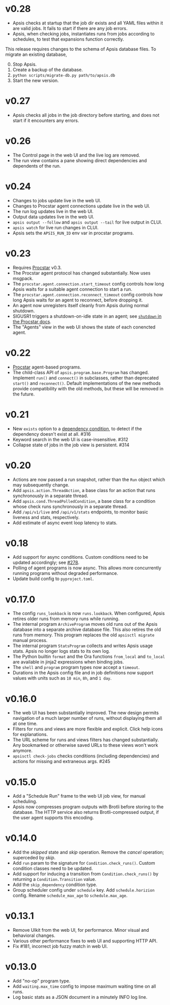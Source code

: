 # v0.28

- Apsis checks at startup that the job dir exists and all YAML files within it
  are valid jobs.  It fails to start if there are any job errors.
- Apsis, when checking jobs, instantiates runs from jobs according to schedules,
  to test that expansions function correctly.

This release requires changes to the schema of Apsis database files.  To migrate
an existing database,

0. Stop Apsis.
1. Create a backup of the database.
2. `python scripts/migrate-db.py path/to/apsis.db`
3. Start the new version.


# v0.27

- Apsis checks all jobs in the job directory before starting, and does not start
  if it encounters any errors.


# v0.26

- The Control page in the web UI and the live log are removed.
- The run view contains a pane showing direct dependencies and dependents of the run.


# v0.24

- Changes to jobs update live in the web UI.
- Changes to Procstar agent connections update live in the web UI.
- The run log updates live in the web UI.
- Output data updates live in the web UI.
- `apsis output --follow` and `apsis output --tail` for live output in CLUI.
- `apsis watch` for live run changes in CLUI.
- Apsis sets the `APSIS_RUN_ID` env var in procstar programs.


# v0.23

- Requires [Procstar](https://github.com/alexhsamuel/procstar) v0.3.
- The Procstar agent protocol has changed substantially.  Now uses msgpack.
- The `procstar.agent.connection.start_timeout` config controls how long Apsis
  waits for a suitable agent connection to start a run.
- The `procstar.agent.connection.reconnect_timeout` config controls how long
  Apsis waits for an agent to reconnect, before dropping it.
- An agent now unregisters itself cleanly from Apsis during normal shutdown.
- SIGUSR1 triggers a shutdown-on-idle state in an agent; see [`shutdown` in the
  Procstar docs](https://github.com/alexhsamuel/procstar/blob/main/docs/shutdown.rst).
- The "Agents" view in the web UI shows the state of each conencted agent.


# v0.22

- [Procstar](https://github.com/alexhsamuel/procstar) agent-based programs.
- The child-class API of `apsis.program.base.Program` has changed.  Implement
  `run()` and `connect()` in subclasses, rather than deprecated `start()` and
  `reconnect()`.  Default implementations of the new methods provide
  compatibility with the old methods, but these will be removed in the future.


# v0.21

- New `exists` option to a
  [dependency condition](https://apsis-scheduler.readthedocs.io/en/latest/jobs.html#dependencies),
  to detect if the dependency doesn't exist at all.  #316
- Keyword search in the web UI is case-insensitive.  #312
- Collapse state of jobs in the job view is persistent.  #314


# v0.20

- Actions are now passed a run snapshot, rather than the `Run` object which may
  subsequently change.
- Add `apsis.action.ThreadAction`, a base class for an action that runs
  synchronously in a separate thread.
- Add `apsis.cond.ThreadPolledCondition`, a base class for a condition whose
  check runs synchronously in a separate thread.
- Add `/api/v1/live` and `/api/v1/stats` endpoints, to monitor basic liveness
  and stats, respectively.
- Add estimate of async event loop latency to stats.


# v0.18

- Add support for async conditions.  Custom conditions need to be updated
  accordingly; see [#278](https://github.com/alexhsamuel/apsis/pull/278).
- Polling of agent programs is now async.  This allows more concurrently running
  programs without degraded performance.
- Update build config to `pyproject.toml`.


# v0.17.0

- The config `runs_lookback` is now `runs.lookback`.  When configured, Apsis
  retires older runs from memory runs while running.
- The internal program `ArchiveProgram` moves old runs out of the Apsis database
  into a separate archive database file.  This also retires the old runs from
  memory.  This program replaces the old `apsisctl migrate` manual process.
- The internal program `StatsProgram` collects and writes Apsis usage stats.
  Apsis no longer logs stats to its own log.
- The Python builtin `format` and the Ora functions `from_local` and `to_local`
  are available in jinja2 expressions when binding jobs.
- The `shell` and `program` program types now accept a `timeout`.
- Durations in the Apsis config file and in job definitions now support values
  with units such as `10 min`, `8h`, and `1 day`.


# v0.16.0

- The web UI has been substantially improved.  The new design permits navigation
  of a much larger number of runs, without displaying them all at one time.
- Filters for runs and views are more flexible and explicit.  Click help icons
  for explanations.
- The URL scheme for runs and views filters has changed substantially.  Any
  bookmarked or otherwise saved URLs to these views won't work anymore.
- `apsisctl check-jobs` checks conditions (including dependencies) and actions
  for missing and extraneous args.  #245


# v0.15.0

- Add a "Schedule Run" frame to the web UI job view, for manual scheduling.
- Apsis now compresses program outputs with Brotli before storing to the
  database.  The HTTP service also returns Brotli-compressed output, if the user
  agent supports this encoding.


# v0.14.0

- Add the _skipped_ state and _skip_ operation.  Remove the _cancel_ operation;
  superceded by _skip_.
- Add `run` param to the signature for `Condition.check_runs()`.  Custom
  condition classes need to be updated.
- Add support for inducing a transition from `Condition.check_runs()` by
  returning a `Condition.Transition` value.
- Add the `skip_dependency` condition type.
- Group scheduler config under `schedule` key.  Add `schedule.horizion` config.
  Rename `schedule_max_age` to `schedule.max_age`.


# v0.13.1

- Remove UIkit from the web UI, for performance.  Minor visual and behavioral changes.
- Various other performance fixes to web UI and supporting HTTP API.
- Fix #181, incorrect job fuzzy match in web UI.


# v0.13.0

- Add "no-op" program type.
- Add `waiting.max_time` config to impose maximum waiting time on all runs.
- Log basic stats as a JSON document in a minutely INFO log line.


